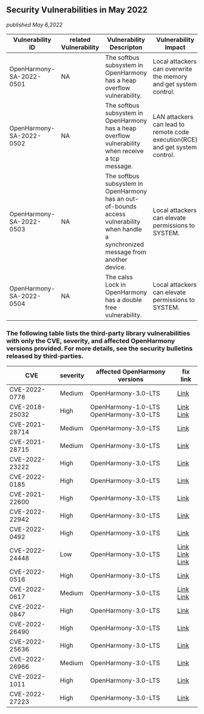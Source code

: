 ## Security Vulnerabilities in May 2022
_published May 6,2022_

| Vulnerability ID | related Vulnerability | Vulnerability Descripton | Vulnerability Impact | affected versions | affected projects| fix link | reference |
| -------- |-------- | -------- | -------- | ----------- | ----------- | -------- | ------- |
|OpenHarmony-SA-2022-0501 | NA | The softbus subsystem in OpenHarmony has a heap overflow vulnerability. | Local attackers can overwrite the memory and get system control. |OpenHarmony-3.0-LTS|communication_dsoftbus|   [Link](https://gitee.com/openharmony/communication_dsoftbus/pulls/1198) |Reported by OpenHarmony Team|
|OpenHarmony-SA-2022-0502 | NA | The softbus subsystem in OpenHarmony has a heap overflow vulnerability when receive a tcp message. | LAN attackers can lead to remote code execution(RCE) and get system control. |OpenHarmony-3.0-LTS|communication_dsoftbus|   [Link](https://gitee.com/openharmony/communication_dsoftbus/pulls/1113) |Reported by OpenHarmony Team|
|OpenHarmony-SA-2022-0503 | NA | The softbus subsystem in OpenHarmony has an out-of-bounds access vulnerability when handle a synchronized message from another device. | Local attackers can elevate permissions to SYSTEM. |OpenHarmony-3.0-LTS|communication_dsoftbus|   [Link](https://gitee.com/openharmony/communication_dsoftbus/pulls/1369) |Reported by OpenHarmony Team|
|OpenHarmony-SA-2022-0504 | NA | The calss Lock in OpenHarmony has a double free vulnerability. | Local attackers can elevate permissions to SYSTEM. |OpenHarmony-3.0-LTS|global_resmgr_standard|   [Link](https://gitee.com/openharmony/global_resmgr_standard/pulls/136) |Reported by OpenHarmony Team|

### The following table lists the third-party library vulnerabilities with only the CVE, severity, and affected OpenHarmony versions provided. For more details, see the security bulletins released by third-parties.

| CVE | severity | affected OpenHarmony versions | fix link |
| --- | -------- | ----------------------------- | -------- |
| CVE-2022-0778  | Medium | OpenHarmony-3.0-LTS |[Link](https://gitee.com/openharmony/third_party_openssl/pulls/34) |
| CVE-2018-25032 | High | OpenHarmony-1.0-LTS<br/>OpenHarmony-3.0-LTS |[Link](https://gitee.com/openharmony/third_party_zlib/pulls/31)<br/>[Link](https://gitee.com/openharmony/third_party_zlib/pulls/30) |
| CVE-2021-28714 | Medium | OpenHarmony-3.0-LTS |[Link](https://gitee.com/openharmony/kernel_linux_5.10/commit/06639c05f98d596690a93b4179235f709fbdfffe) |
| CVE-2021-28715 | Medium | OpenHarmony-3.0-LTS |[Link](https://gitee.com/openharmony/kernel_linux_5.10/commit/2938e8ac18d248567afe744760db99c77aff2253) |
| CVE-2022-23222 | High | OpenHarmony-3.0-LTS |[Link](https://gitee.com/openharmony/kernel_linux_5.10/commit/4e695c44106d3f0f9908ffb1c9593205bb7f80ed) |
| CVE-2022-0185  | High | OpenHarmony-3.0-LTS |[Link](https://gitee.com/openharmony/kernel_linux_5.10/commit/76a954013f985828558dc67851b1a455ae7d3421) |
| CVE-2021-22600 | High | OpenHarmony-3.0-LTS |[Link](https://gitee.com/openharmony/kernel_linux_5.10/commit/214329f8032e15f72d39ab3ecf95b5fab274fe1a) |
| CVE-2022-22942 | High | OpenHarmony-3.0-LTS |[Link](https://gitee.com/openharmony/kernel_linux_5.10/commit/9a967f71164cf3b3fc7874b5f1cc193b3819b402) |
| CVE-2022-0492  | High | OpenHarmony-3.0-LTS |[Link](https://gitee.com/openharmony/kernel_linux_5.10/commit/ea8f5c0c115c8c61a76b3dfa51cddb9c5c40fec4) |
| CVE-2022-24448 | Low | OpenHarmony-3.0-LTS |[Link](https://gitee.com/openharmony/kernel_linux_5.10/commit/9e4a6ed92bb4e0b964c5e3fff63d20cf46eda38f)<br/>[Link](https://gitee.com/openharmony/kernel_linux_5.10/commit/af9e3d1a2dc61aa346e33a287fb83c8c0d487881)<br/>[Link](https://gitee.com/openharmony/kernel_linux_5.10/commit/51fef9de52b5b1431cac919c052f1e82f4cdfbae) |
| CVE-2022-0516  | High | OpenHarmony-3.0-LTS |[Link](https://gitee.com/openharmony/kernel_linux_5.10/commit/8ba71b83e7acfbbf351d3d5b10ced7a4f66c05c9) |
| CVE-2022-0617  | Medium | OpenHarmony-3.0-LTS |[Link](https://gitee.com/openharmony/kernel_linux_5.10/commit/999c29733c45ac8864c64aa8b4b98df436327096)<br/>[Link](https://gitee.com/openharmony/kernel_linux_5.10/commit/7d65b9dbe4277bac42eb649935cd02fdcd47cfe0) |
| CVE-2022-0847  | High | OpenHarmony-3.0-LTS |[Link](https://gitee.com/openharmony/kernel_linux_5.10/commit/b4e786c8ebae053b21583494b44f97e30b58ec3d) |
| CVE-2022-26490 | High | OpenHarmony-3.0-LTS |[Link](https://gitee.com/openharmony/kernel_linux_5.10/pulls/141) |
| CVE-2022-25636 | High | OpenHarmony-3.0-LTS |[Link](https://gitee.com/openharmony/kernel_linux_5.10/commit/62e6212596777900936105d7dbc18ed2303026c0) |
| CVE-2022-26966 | Medium | OpenHarmony-3.0-LTS |[Link](https://gitee.com/openharmony/kernel_linux_5.10/commit/4b80b2d8eba4d9df430b5b19096299b017541e1d) |
| CVE-2022-1011  | High | OpenHarmony-3.0-LTS |[Link](https://gitee.com/openharmony/kernel_linux_5.10/commit/013bad7096d7bee6a3beb0936060e07644fc251d) |
| CVE-2022-27223 | High | OpenHarmony-3.0-LTS |[Link](https://gitee.com/openharmony/kernel_linux_5.10/commit/5939446d63ddecefdbe31834c2ee00c5bc0514e2) |
